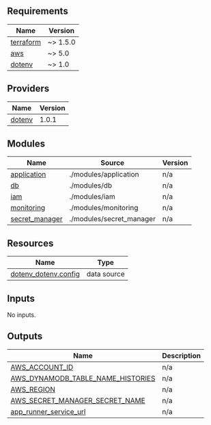 <!-- BEGIN_TF_DOCS -->
## Requirements

| Name | Version |
|------|---------|
| <a name="requirement_terraform"></a> [terraform](#requirement\_terraform) | ~> 1.5.0 |
| <a name="requirement_aws"></a> [aws](#requirement\_aws) | ~> 5.0 |
| <a name="requirement_dotenv"></a> [dotenv](#requirement\_dotenv) | ~> 1.0 |

## Providers

| Name | Version |
|------|---------|
| <a name="provider_dotenv"></a> [dotenv](#provider\_dotenv) | 1.0.1 |

## Modules

| Name | Source | Version |
|------|--------|---------|
| <a name="module_application"></a> [application](#module\_application) | ./modules/application | n/a |
| <a name="module_db"></a> [db](#module\_db) | ./modules/db | n/a |
| <a name="module_iam"></a> [iam](#module\_iam) | ./modules/iam | n/a |
| <a name="module_monitoring"></a> [monitoring](#module\_monitoring) | ./modules/monitoring | n/a |
| <a name="module_secret_manager"></a> [secret\_manager](#module\_secret\_manager) | ./modules/secret_manager | n/a |

## Resources

| Name | Type |
|------|------|
| [dotenv_dotenv.config](https://registry.terraform.io/providers/jrhouston/dotenv/latest/docs/data-sources/dotenv) | data source |

## Inputs

No inputs.

## Outputs

| Name | Description |
|------|-------------|
| <a name="output_AWS_ACCOUNT_ID"></a> [AWS\_ACCOUNT\_ID](#output\_AWS\_ACCOUNT\_ID) | n/a |
| <a name="output_AWS_DYNAMODB_TABLE_NAME_HISTORIES"></a> [AWS\_DYNAMODB\_TABLE\_NAME\_HISTORIES](#output\_AWS\_DYNAMODB\_TABLE\_NAME\_HISTORIES) | n/a |
| <a name="output_AWS_REGION"></a> [AWS\_REGION](#output\_AWS\_REGION) | n/a |
| <a name="output_AWS_SECRET_MANAGER_SECRET_NAME"></a> [AWS\_SECRET\_MANAGER\_SECRET\_NAME](#output\_AWS\_SECRET\_MANAGER\_SECRET\_NAME) | n/a |
| <a name="output_app_runner_service_url"></a> [app\_runner\_service\_url](#output\_app\_runner\_service\_url) | n/a |
<!-- END_TF_DOCS -->